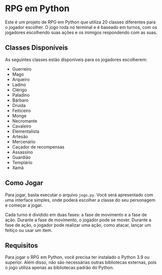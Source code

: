 

# RPG em Python

Este é um projeto de RPG em Python que utiliza 20 classes diferentes 
para o jogador escolher. O jogo roda no terminal e é baseado em 
turnos, com os jogadores escolhendo suas ações e os inimigos respondendo
com as suas.



## Classes Disponíveis

As seguintes classes estão disponíveis para os jogadores escolherem:

- Guerreiro
- Mago
- Arqueiro
- Ladino
- Clérigo
- Paladino
- Bárbaro
- Druida
- Feiticeiro
- Monge
- Necromante
- Cavaleiro
- Elementalista
- Artesão
- Mercenário
- Caçador de recompensas
- Assassino
- Guardião
- Templário
- Xamã

## Como Jogar

Para jogar, basta executar o arquivo `jogo.py`. Você será apresentado com uma interface simples, onde poderá escolher a classe do seu personagem e começar a jogar.

Cada turno é dividido em duas fases: a fase de movimento e a fase de ação. Durante a fase de movimento, o jogador pode se mover. Durante a fase de ação, o jogador pode realizar uma ação, como atacar, lançar um feitiço ou usar um item.

## Requisitos

Para jogar o RPG em Python, você precisa ter instalado o Python 3.9 ou superior. Além disso, não são necessárias outras bibliotecas externas, pois o jogo utiliza apenas as bibliotecas padrão do Python.
